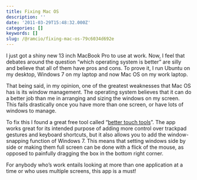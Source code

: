 ```yaml
---
title: Fixing Mac OS
description: ''
date: '2011-03-29T15:48:32.000Z'
categories: []
keywords: []
slug: /@ramcio/fixing-mac-os-79c6034d692e
---
```


I just got a shiny new 13 inch MacBook Pro to use at work. Now, I feel that debates around the question “which operating system is better” are silly and believe that all of them have pros and cons. To prove it, I run Ubuntu on my desktop, Windows 7 on my laptop and now Mac OS on my work laptop.

That being said, in my opinion, one of the greatest weaknesses that Mac OS has is its window management. The operating system believes that it can do a better job than me in arranging and sizing the windows on my screen. This fails drastically once you have more than one screen, or have lots of windows to manage.

To fix this I found a great free tool called “[better touch tools](http://blog.boastr.net/ "Better Touch Tools")”. The app works great for its intended purpose of adding more control over trackpad gestures and keyboard shortcuts, but it also allows you to add the window-snapping function of Windows 7. This means that setting windows side by side or making them full screen can be done with a flick of the mouse, as opposed to painfully dragging the box in the bottom right corner.

For anybody who’s work entails looking at more than one application at a time or who uses multiple screens, this app is a must!